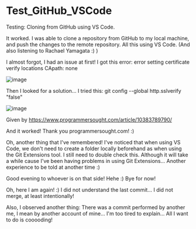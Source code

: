 # Test_GitHub_VSCode
Testing: Cloning from GitHub using VS Code.

It worked. I was able to clone a repository from GitHub to my local machine, and push the changes to the remote repository. All this using VS Code.
(And also listening to Rachael Yamagata :) )

I almost forgot, I had an issue at first!
I got this error: error setting certificate verify locations CApath: none

![image](https://user-images.githubusercontent.com/73625373/125506396-7ff55b09-e68b-4877-9bc0-c366ac50fc66.png)

Then I looked for a solution...
I tried this: git config --global http.sslverify "false"

![image](https://user-images.githubusercontent.com/73625373/125506867-6e4467a8-bdcf-424f-8f79-6f1b29ce01e6.png)

Given by https://www.programmersought.com/article/10383789790/

And it worked! Thank you programmersought.com! :)

Oh, another thing that I've remembered!
I've noticed that when using VS Code, we don't need to create a folder locally beforehand as when using the Git Extensions tool. I still need to double check this. Although it will take a while cause I've been having problems in using Git Extensions... Another experience to be told at another time :)

Good evening to whoever is on that side! Hehe :)
Bye for now! 

Oh, here I am again! :)
I did not understand the last commit... I did not merge, at least intentionally!

Also, I observed another thing: There was a commit performed by another me, I mean by another account of mine... I'm too tired to explain... All I want to do is cooooding! 
